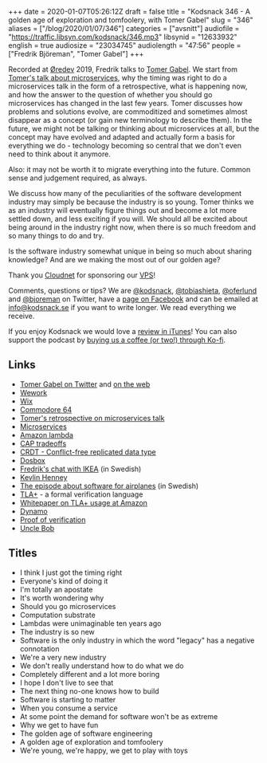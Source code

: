 +++
date = 2020-01-07T05:26:12Z
draft = false
title = "Kodsnack 346 - A golden age of exploration and tomfoolery, with Tomer Gabel"
slug = "346"
aliases = ["/blog/2020/01/07/346"]
categories = ["avsnitt"]
audiofile = "https://traffic.libsyn.com/kodsnack/346.mp3"
libsynid = "12633932"
english = true
audiosize = "23034745"
audiolength = "47:56"
people = ["Fredrik Björeman", "Tomer Gabel"]
+++

Recorded at [Øredev](https://oredev.org/) 2019, Fredrik talks to [Tomer Gabel](http://www.tomergabel.com/). We start from [Tomer's talk about microservices](https://www.youtube.com/watch?v=7kHnuO7JzoE), why the timing was right to do a microservices talk in the form of a retrospective, what is happening now, and how the answer to the question of whether you should go microservices has changed in the last few years. Tomer discusses how problems and solutions evolve, are commoditized and sometimes almost disappear as a concept (or gain new terminology to describe them). In the future, we might not be talking or thinking about microservices at all, but the concept may have evolved and adapted and actually form a basis for everything we do - technology becoming so central that we don't even need to think about it anymore.

Also: it may not be worth it to migrate everything into the future. Common sense and judgement required, as always.

We discuss how many of the peculiarities of the software development industry may simply be because the industry is so young. Tomer thinks we as an industry will eventually figure things out and become a lot more settled down, and less exciting if you will. We should all be excited about being around in the industry right now, when there is so much freedom and so many things to do and try.

Is the software industry somewhat unique in being so much about sharing knowledge? And are we making the most out of our golden age?

Thank you [Cloudnet](http://www.cloudnet.se) for sponsoring our [VPS](http://en.wikipedia.org/wiki/Virtual_private_server)!

Comments, questions or tips? We are [@kodsnack](https://www.twitter.com/kodsnack), [@tobiashieta](https://www.twitter.com/tobiashieta), [@oferlund](https://www.twitter.com/oferlund) and [@bjoreman](https://www.twitter.com/bjoreman) on Twitter, have a [page on Facebook](https://www.facebook.com/kodsnack) and can be emailed at [info@kodsnack.se](mailto:info@kodsnack.se) if you want to write longer. We read everything we receive.

If you enjoy Kodsnack we would love a [review in iTunes](http://itunes.apple.com/se/podcast/kodsnack/id561631498?l=en)! You can also support the podcast by <a href="https://ko-fi.com/kodsnack" rel="payment">buying us a coffee (or two!) through Ko-fi</a>.

## Links ##
* [Tomer Gabel on Twitter](https://twitter.com/tomerg) and [on the web](http://www.tomergabel.com/)
* [Wework](https://en.wikipedia.org/wiki/WeWork)
* [Wix](https://en.wikipedia.org/wiki/Wix.com)
* [Commodore 64](https://en.wikipedia.org/wiki/Commodore_64)
* [Tomer's retrospective on microservices talk](https://www.youtube.com/watch?v=7kHnuO7JzoE)
* [Microservices](https://en.wikipedia.org/wiki/Microservices)
* [Amazon lambda](https://en.wikipedia.org/wiki/AWS_Lambda)
* [CAP tradeoffs](https://en.wikipedia.org/wiki/CAP_theorem)
* [CRDT - Conflict-free replicated data type](https://en.wikipedia.org/wiki/Conflict-free_replicated_data_type)
* [Dosbox](https://en.wikipedia.org/wiki/DOSBox)
* [Fredrik's chat with IKEA](https://kodsnack.se/340/) (in Swedish)
* [Kevlin Henney](https://en.wikipedia.org/wiki/Kevlin_Henney)
* [The episode about software for airplanes](https://kodsnack.se/313/) (in Swedish)
* [TLA+](https://en.wikipedia.org/wiki/TLA%2B) - a formal verification language
* [Whitepaper on TLA+ usage at Amazon](https://lamport.azurewebsites.net/tla/formal-methods-amazon.pdf)
* [Dynamo](https://en.wikipedia.org/wiki/Dynamo_%28storage_system%29)
* [Proof of verification](https://en.wikipedia.org/wiki/Formal_verification)
* [Uncle Bob](https://en.wikipedia.org/wiki/Robert_C._Martin)

## Titles ##
* I think I just got the timing right
* Everyone's kind of doing it
* I'm totally an apostate
* It's worth wondering why
* Should you go microservices
* Computation substrate
* Lambdas were unimaginable ten years ago
* The industry is so new
* Software is the only industry in which the word "legacy" has a negative connotation
* We're a very new industry
* We don't really understand how to do what we do
* Completely different and a lot more boring
* I hope I don't live to see that
* The next thing no-one knows how to build
* Software is starting to matter
* When you consume a service
* At some point the demand for software won't be as extreme
* Why we get to have fun
* The golden age of software engineering
* A golden age of exploration and tomfoolery
* We're young, we're happy, we get to play with toys